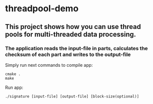 # threadpool-demo
## This project shows how you can use thread pools for multi-threaded data processing.
### The application reads the input-file in parts, calculates the checksum of each part and writes to the output-file
Simply run next commands to compile app:
```
cmake .
make
```
Run app:
```
./signature [input-file] [output-file] [block-size(optional)]
```
